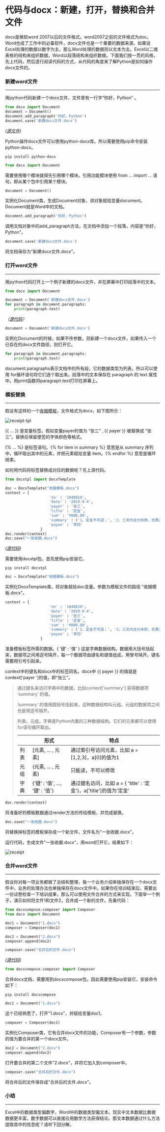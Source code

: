 # 代码与docx：新建，打开，替换和合并文件

docx是微软word 2007以后的文件格式。word2007之前的文件格式为doc。Word也成了工作中的必备软件，docx文件也是一个重要的数据来源。如果说Excel处理的数据以数字为主，那么Word处理的数据则以文本为主。Excel以二维表格的结构来组织数据，Word以段落结构来组织数据。下面我们按一贯的风格，先上代码，然后逐行阅读代码的方式，从代码的角度来了解Python是如何操作docx文件的。



### 新建word文件

---

用python代码新建一个docx文件，文件里有一行字“你好，Python” 。

```python
from docx import Document
document = Document()
document.add_paragraph('你好，Python')
document.save('新建docx文件.docx')
```

*([源文件](src/example-docx-1.py))*

Python操作docx文件可以使用python-docx库。所以需要使用pip命令安装python-docx。

```shell
pip install python-docx
```



```python
from docx import Document
```

需要使用哪个模块就得先引用哪个模块。引用功能模块使用 from ... import ... 语句，即从某个包中引用某个模块。



```python
document = Document()
```

实例化Document类，生成Document对象，讲对象赋给变量document。Document就是Word中的文档。



```python
document.add_paragraph('你好，Python')
```

调用文档对象中的add_paragraph方法，在文档中添加一个段落，内容是“你好，Python”。



```python
document.save('新建docx文件.docx')
```

将文档保存为“新建docx文件.docx”。



### 打开word文件

---

用python代码打开上一个例子新建的docx文件，并在屏幕中打印段落中的文本。



```python
from docx import Document

document = Document('新建docx文件.docx')
for paragraph in document.paragraphs:
    print(paragraph.text)
```

*（[源代码](src/example-docx-2.py)）*



```python
document = Document('新建docx文件.docx')
```

实例化Document的时候，如果不传参数，则新建一个docx文件，如果传入一个已存在的docx文件路径，则打开它。



```python
for paragraph in document.paragraphs:
    print(paragraph.text)
```

document.paragraphs表示文档中的所有段，它的数据类型为列表。所以可以使用 for循环语句将它们逐个取出来。段落中的文本保存在 paragraph 的 text 属性中。用print函数将paragraph.text打印在屏幕上。



### 模板替换

---

假设有这样的一个[收据模板](src/收据模板.docx)，文件格式为docx，如下图所示：

![receipt-tpl](images/receipt-tpl.png)

{{ ... }} 是变量标签。假如变量payer的值为 “张三” , {{ payer }} 被替换成 “张三”。替换后保留便签的字体颜色等格式。

{% ... %} 是标签语句。{% for item in summary %}  意思是从 summary 序列中，循环取出其中的元素，并把元素赋给变量 item。{% endfor %} 意思是循环结束。



如何用代码将标签替换成对应的数据呢？先上源代码。



```python
from docxtpl import DocxTemplate

doc = DocxTemplate("收据模板.docx")
context = { 
                    'no' : '1848810', 
                    'date' : '2019-9-4', 
                    'payer' : '张三', 
                    'title' : '定金', 
                    'sum' : '¥800.00', 
                    'summary' : ('1，定金不可退；', '2，三天内支付余款，优惠200元'), 
                    'payee' : '李四'
                }
doc.render(context)
doc.save("一张收据.docx")
```

*([源代码](src/example-docx-3.py))*



需要使用docxtpl包，首先使用pip安装它。

```shell
pip install docxtpl
```



```python
doc = DocxTemplate("收据模板.docx")
```

实例化DocxTemplate类，将对象赋给doc变量。参数为模板文件的路径 "收据模板.docx"。



```python
context = { 
                    'no' : '1848810', 
                    'date' : '2019-9-4', 
                    'payer' : '张三', 
                    'title' : '定金', 
                    'sum' : '¥800.00', 
                    'summary' : ('1，定金不可退；', '2，三天内支付余款，优惠200元'), 
                    'payee' : '李四'
                }
```

准备模板标签所需的数据。{ ’键‘ : '值' } 这是字典数据结构。数据用大括号括起来，数据项之间用逗号隔开，每一个数据项由键名和键值组成，用冒号隔开。键名需要用引号引起来。

context中的键名和docx中的标签同名。docx中  {{ payer }} 的值就是 context['payer ']的值，即“张三”。



> 通过键名来访问字典中的数据，比如context['summary'] 获得数据项 ’summary‘ 的值。
>
> ’summary‘ 的值用圆括号括起来，这种数据结构叫元组。元组的数据项之间也是用逗号隔开。
>
> 列表，元组，字典是Python内置的三种数据结构。它们的元素都可以使用for语句循环取出。
>
> |      | 形式                            | 特点                                                         |
> | ---- | ------------------------------- | ------------------------------------------------------------ |
> | 列表 | [元素, ... , 元素]              | 通过索引号访问元素，比如 a = [1,2,3]，a[0]的值为1            |
> | 元组 | (元素, ... , 元素)              | 只能读，不可以修改                                           |
> | 字典 | {’键‘ : '值', ..., ’键‘ : '值'} | 通过键名访问，比如 a = { 'title' : '定金'}，a['title']的值为'定金' |



```python
doc.render(context)
```

将准备好的模板数据通过render方法的传给模板，并完成替换。



```python
doc.save("一张收据.docx")
```

将替换掉标签的模板保存成一个新文件，文件名为"一张收据.docx"。



运行代码，生成文件"一张收据.docx"，用word打开它，结果如下：

![receipt](images/receipt.png)



### 合并word文件

---

假设你对每一项业务都做了总结和整理，每一个业务介绍单独保存在一个docx文件中，业务的处理办法也单独保存在docx文件中。如果你在培训结束后，需要出一份试卷检查一下培训成果，那么可以使用文件合并的方式来实现。下面举一个例子，演示如何将文件1和文件2，合并成一个新的文件。先看代码：



```python
from docxcompose.composer import Composer
from docx import Document

doc1 = Document("1.docx")
composer = Composer(doc1)

doc2 = Document("2.docx")
composer.append(doc2)

composer.save("合并后的文件.docx")
```

*([源代码](src/example-docx-4.py))*



```python
from docxcompose.composer import Composer
```

合并docx文档，需要用到docxcompose包，因此需要使用pip安装它，安装命令如下：

```shell
pip install docxcompose
```



```python
doc1 = Document("1.docx")
```

这个已经熟悉了，打开"1.docx"，并赋给变量doc1。



```py
composer = Composer(doc1)
```

实例化Composer类，它有合并docx文件的功能，Composer有一个参数，参数的值为要合并的第一个docx文件。



```python
doc2 = Document("2.docx")
composer.append(doc2)
```

打开要合并的第二个文件"2.docx"，并将它加入到composer中。



```python
composer.save("合并后的文件.docx")
```

将合并后的文件保存成"合并后的文件.docx"。



### 小结

---

Excel中的数据类型偏数字，Word中的数据类型偏文本。现实中文本数据比数据数据更丰富。数字数据可以直接应用数学方法获得结论。那文本数据通过什么方法提取其中的信息呢？请听下回分解。